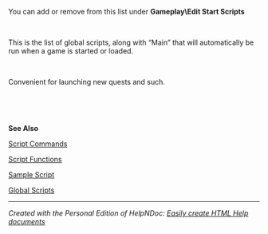 # 

&nbsp;

You can add or remove from this list under **Gameplay\\Edit Start Scripts**

&nbsp;

This is the list of global scripts, along with “Main” that will automatically be run when a game is started or loaded.

&nbsp;

Convenient for launching new quests and such.

&nbsp;

&nbsp;

**See Also**

[Script Commands](<ScriptCommands.md>)

[Script Functions](<ScriptFunctions.md>)

[Sample Script](<SampleScript.md>)

[Global Scripts ](<GlobalScripts.md>)


***
_Created with the Personal Edition of HelpNDoc: [Easily create HTML Help documents](<https://www.helpndoc.com/feature-tour>)_
